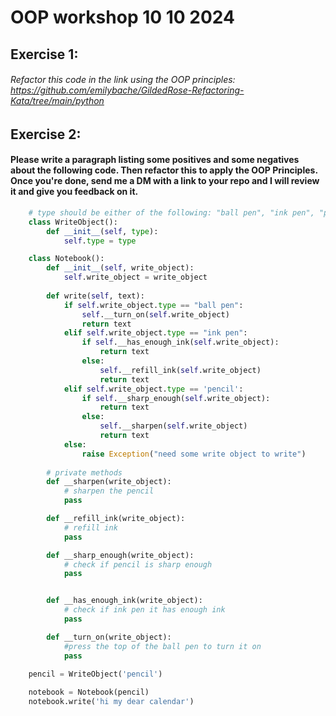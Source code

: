 # OOP workshop 10 10 2024


## Exercise 1:
###### Refactor this code in the link using the OOP principles: https://github.com/emilybache/GildedRose-Refactoring-Kata/tree/main/python

## Exercise 2:
#### Please write a paragraph listing some positives and some negatives about the following code. Then refactor this to apply the OOP Principles. Once you're done, send me a DM with a link to your repo and I will review it and give you feedback on it.
```python
    # type should be either of the following: "ball pen", "ink pen", "pencil"
    class WriteObject():
        def __init__(self, type):
            self.type = type

    class Notebook():
        def __init__(self, write_object):
            self.write_object = write_object
        
        def write(self, text):
            if self.write_object.type == "ball pen":
                self.__turn_on(self.write_object)
                return text
            elif self.write_object.type == "ink pen":
                if self.__has_enough_ink(self.write_object):
                    return text
                else:
                    self.__refill_ink(self.write_object)
                    return text
            elif self.write_object.type == 'pencil':
                if self.__sharp_enough(self.write_object):
                    return text
                else:
                    self.__sharpen(self.write_object)
                    return text
            else:
                raise Exception("need some write object to write")
                
        # private methods
        def __sharpen(write_object):
            # sharpen the pencil
            pass

        def __refill_ink(write_object):
            # refill ink
            pass

        def __sharp_enough(write_object):
            # check if pencil is sharp enough
            pass


        def __has_enough_ink(write_object):
            # check if ink pen it has enough ink
            pass

        def __turn_on(write_object):
            #press the top of the ball pen to turn it on
            pass
    
    pencil = WriteObject('pencil')

    notebook = Notebook(pencil)
    notebook.write('hi my dear calendar')
```